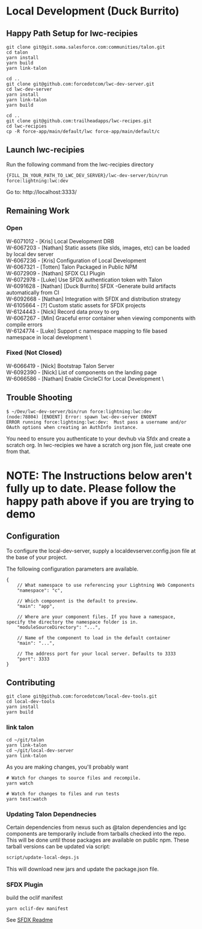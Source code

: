 # Local Development (Duck Burrito)

## Happy Path Setup for lwc-recipies

```
git clone git@git.soma.salesforce.com:communities/talon.git
cd talon
yarn install
yarn build
yarn link-talon

cd ..
git clone git@github.com:forcedotcom/lwc-dev-server.git
cd lwc-dev-server
yarn install
yarn link-talon
yarn build

cd ..
git clone git@github.com:trailheadapps/lwc-recipes.git
cd lwc-recipies
cp -R force-app/main/default/lwc force-app/main/default/c
```

## Launch lwc-recipies
Run the following command from the lwc-recipies directory
```
{FILL_IN_YOUR_PATH_TO_LWC_DEV_SERVER}/lwc-dev-server/bin/run force:lightning:lwc:dev
```

Go to: http://localhost:3333/

## Remaining Work

### Open 
W-6071012 - [Kris] Local Development DRB \
W-6067203 - [Nathan] Static assets (like slds, images, etc) can be loaded by local dev server \
W-6067236 - [Kris] Configuration of Local Development \
W-6067321 - [Totten] Talon Packaged in Public NPM \
W-6072909 - [Nathan] SFDX CLI Plugin \
W-6072978 - [Luke] Use SFDX authentication token with Talon \
W-6091628 - [Nathan] [Duck Burrito] SFDX -Generate build artifacts automatically from CI \
W-6092668 - [Nathan] Integration with SFDX and distribution strategy \
W-6105664 - [?] Custom static assets for SFDX projects \
W-6124443 - [Nick] Record data proxy to org \
W-6067267 - [Min] Graceful error container when viewing components with compile errors \
W-6124774 - [Luke] Support c namespace mapping to file based namespace in local development \

### Fixed (Not Closed)
W-6066419 - [Nick] Bootstrap Talon Server \
W-6092390 - [Nick] List of components on the landing page \
W-6066586 - [Nathan] Enable CircleCI for Local Development \



## Trouble Shooting

```
$ ~/Dev/lwc-dev-server/bin/run force:lightning:lwc:dev
(node:78804) [ENOENT] Error: spawn lwc-dev-server ENOENT
ERROR running force:lightning:lwc:dev:  Must pass a username and/or OAuth options when creating an AuthInfo instance.
```

You need to ensure you authenticate to your devhub via Sfdx and create a scratch org.
In lwc-recipies we have a scratch org json file, just create one from that.


# NOTE: The Instructions below aren't fully up to date. Please follow the happy path above if you are trying to demo

## Configuration
To configure the local-dev-server, supply a localdevserver.config.json file at the base of your project.

The following configuration parameters are available.

```json5
{
    // What namespace to use referencing your Lightning Web Components
    "namespace": "c",

    // Which component is the default to preview.
    "main": "app", 

    // Where are your component files. If you have a namespace, specify the directory the namespace folder is in.
    "moduleSourceDirectory": "...", 

    // Name of the component to load in the default container
    "main": "...",

    // The address port for your local server. Defaults to 3333
    "port": 3333
}
```

## Contributing

```console
git clone git@github.com:forcedotcom/local-dev-tools.git
cd local-dev-tools
yarn install
yarn build
```

### link talon

```console
cd ~/git/talon
yarn link-talon
cd ~/git/local-dev-server
yarn link-talon
```

As you are making changes, you'll probably want 

```console
# Watch for changes to source files and recompile.
yarn watch

# Watch for changes to files and run tests
yarn test:watch
```

### Updating Talon Dependnecies

Certain dependencies from nexus such as @talon dependencies and lgc components are temporarily include from tarballs checked into the repo. This will be done until those packages are available on public npm. These tarball versions can be updated via script:

```bash
script/update-local-deps.js
```

This will download new jars and update the package.json file.


### SFDX Plugin

build the oclif manifest
```console
yarn oclif-dev manifest
```

See [SFDX Readme](SFDX_plugin.md)

